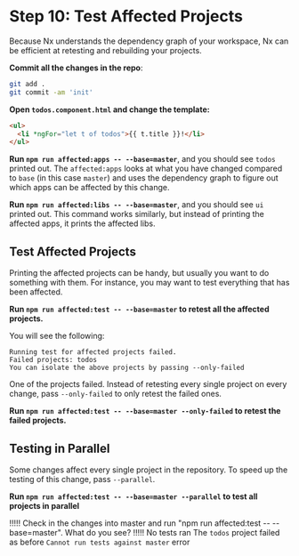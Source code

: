 # Step 10: Test Affected Projects

Because Nx understands the dependency graph of your workspace, Nx can be efficient at retesting and rebuilding your projects.

**Commit all the changes in the repo**:

```bash
git add .
git commit -am 'init'
```

**Open `todos.component.html` and change the template:**

```html
<ul>
  <li *ngFor="let t of todos">{{ t.title }}!</li>
</ul>
```

**Run `npm run affected:apps -- --base=master`**, and you should see `todos` printed out. The `affected:apps` looks at what you have changed compared to `base` (in this case `master`) and uses the dependency graph to figure out which apps can be affected by this change.

**Run `npm run affected:libs -- --base=master`**, and you should see `ui` printed out. This command works similarly, but instead of printing the affected apps, it prints the affected libs.

## Test Affected Projects

Printing the affected projects can be handy, but usually you want to do something with them. For instance, you may want to test everything that has been affected.

**Run `npm run affected:test -- --base=master` to retest all the affected projects.**

You will see the following:

```
Running test for affected projects failed.
Failed projects: todos
You can isolate the above projects by passing --only-failed
```

One of the projects failed. Instead of retesting every single project on every change, pass `--only-failed` to only retest the failed ones.

**Run `npm run affected:test -- --base=master --only-failed` to retest the failed projects.**

## Testing in Parallel

Some changes affect every single project in the repository. To speed up the testing of this change, pass `--parallel`.

**Run `npm run affected:test -- --base=master --parallel` to test all projects in parallel**

!!!!!
Check in the changes into master and run "npm run affected:test -- --base=master". What do you see?
!!!!!
No tests ran
The `todos` project failed as before
`Cannot run tests against master` error
